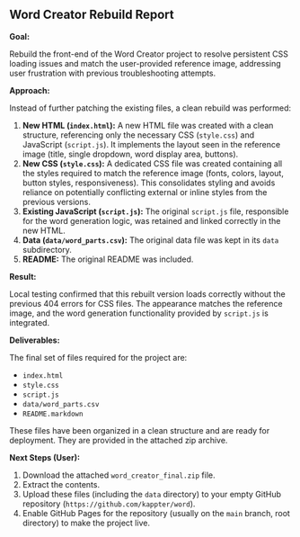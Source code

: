## Word Creator Rebuild Report

**Goal:**

Rebuild the front-end of the Word Creator project to resolve persistent CSS loading issues and match the user-provided reference image, addressing user frustration with previous troubleshooting attempts.

**Approach:**

Instead of further patching the existing files, a clean rebuild was performed:

1.  **New HTML (`index.html`):** A new HTML file was created with a clean structure, referencing only the necessary CSS (`style.css`) and JavaScript (`script.js`). It implements the layout seen in the reference image (title, single dropdown, word display area, buttons).
2.  **New CSS (`style.css`):** A dedicated CSS file was created containing all the styles required to match the reference image (fonts, colors, layout, button styles, responsiveness). This consolidates styling and avoids reliance on potentially conflicting external or inline styles from the previous versions.
3.  **Existing JavaScript (`script.js`):** The original `script.js` file, responsible for the word generation logic, was retained and linked correctly in the new HTML.
4.  **Data (`data/word_parts.csv`):** The original data file was kept in its `data` subdirectory.
5.  **README:** The original README was included.

**Result:**

Local testing confirmed that this rebuilt version loads correctly without the previous 404 errors for CSS files. The appearance matches the reference image, and the word generation functionality provided by `script.js` is integrated.

**Deliverables:**

The final set of files required for the project are:

*   `index.html`
*   `style.css`
*   `script.js`
*   `data/word_parts.csv`
*   `README.markdown`

These files have been organized in a clean structure and are ready for deployment. They are provided in the attached zip archive.

**Next Steps (User):**

1.  Download the attached `word_creator_final.zip` file.
2.  Extract the contents.
3.  Upload these files (including the `data` directory) to your empty GitHub repository (`https://github.com/kappter/word`).
4.  Enable GitHub Pages for the repository (usually on the `main` branch, root directory) to make the project live.
